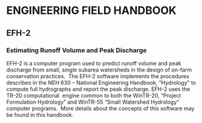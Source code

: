 # ENGINEERING FIELD HANDBOOK

## EFH-2

### Estimating Runoff Volume and Peak Discharge

EFH-2 is a computer program used to predict runoff volume and peak discharge from small, single subarea watersheds in the design of on-farm conservation practices.  The EFH-2 software implements the procedures describes in the NEH 630 – National Engineering Handbook, “Hydrology” to compute full hydrographs and report the peak discharge. EFH-2 uses the TR-20 computational  engine common to both the WinTR-20, “Project Formulation Hydrology” and WinTR-55 “Small Watershed Hydrology” computer programs.  More details about the concepts of this software may be found in this handbook.